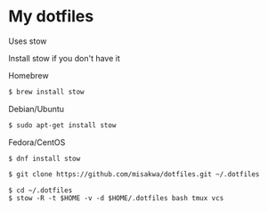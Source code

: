 # My dotfiles

Uses stow

Install stow if you don't have it

Homebrew

```bash
$ brew install stow
```

Debian/Ubuntu

```bash
$ sudo apt-get install stow
```

Fedora/CentOS

```
$ dnf install stow
```

```sh
$ git clone https://github.com/misakwa/dotfiles.git ~/.dotfiles
```


```
$ cd ~/.dotfiles
$ stow -R -t $HOME -v -d $HOME/.dotfiles bash tmux vcs
```
